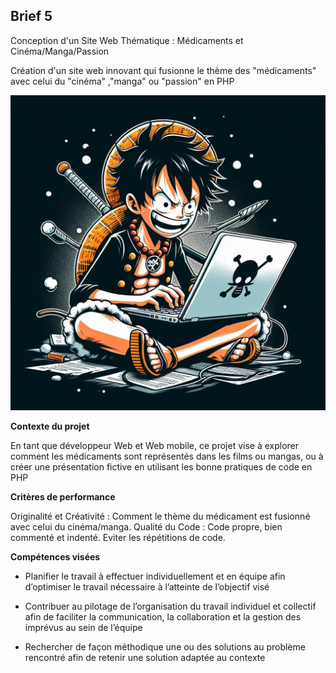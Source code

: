 ## Brief 5
Conception d'un Site Web Thématique : Médicaments et Cinéma/Manga/Passion

Création d'un site web innovant qui fusionne le thème des "médicaments" avec celui du "cinéma" ,"manga"  ou "passion" en PHP

![capture d'écran](image-1.png)

**Contexte du projet**

En tant que développeur Web et Web mobile, ce projet vise à explorer comment les médicaments sont représentés dans les films ou mangas, ou à créer une présentation fictive en utilisant les bonne pratiques de code en PHP

**Critères de performance**

Originalité et Créativité : Comment le thème du médicament est fusionné avec celui du cinéma/manga.
Qualité du Code : Code propre, bien commenté et indenté. Eviter les répétitions de code.

**Compétences visées**

- Planifier le travail à effectuer individuellement et en équipe afin d’optimiser le travail nécessaire à l’atteinte de l’objectif visé

- Contribuer au pilotage de l’organisation du travail individuel et collectif afin de faciliter la communication, la collaboration et la gestion des imprévus au sein de l’équipe

- Rechercher de façon méthodique une ou des solutions au problème rencontré afin de retenir une solution adaptée au contexte
